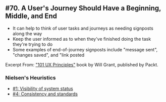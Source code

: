 ## #70. A User's Journey Should Have a Beginning, Middle, and End
-  It can help to think of user tasks and journeys as needing signposts along the way
-  Keep the user informed as to when they've finished doing the task they're trying to do
-  Some examples of end-of-journey signposts include "message sent", "changes saved", and "link posted

Excerpt From: ["101 UX Principles"](https://www.packtpub.com/web-development/101-ux-principles) book by Will Grant, published by Packt.

### Nielsen's Heuristics
- [#1: Visibility of system status](https://github.com/fullcircle23/fullcircle23.github.io/blob/master/2020/ui-ux/ui-ux-principles-and-best-practices.md#1-visibility-of-system-status)
- [#4: Consistency and standards](https://github.com/fullcircle23/fullcircle23.github.io/blob/master/2020/ui-ux/ui-ux-principles-and-best-practices.md#4-consistency-and-standards)

